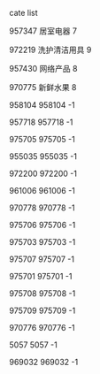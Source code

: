 cate list

957347 居室电器 7

972219 洗护清洁用具 9

957430 网络产品 8

970775 新鲜水果 8

958104 958104 -1

957718 957718 -1

975705 975705 -1

955035 955035 -1

972200 972200 -1

961006 961006 -1

970778 970778 -1

975706 975706 -1

975703 975703 -1

975707 975707 -1

975701 975701 -1

975708 975708 -1

975709 975709 -1

970776 970776 -1

5057 5057 -1

969032 969032 -1

